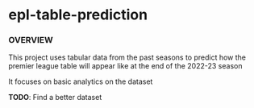 # epl-table-prediction
### OVERVIEW
This project uses tabular data from the past seasons to predict how the premier league table will appear like at the end of the 2022-23 season

It focuses on basic analytics on the dataset

**TODO**: Find a better dataset 
